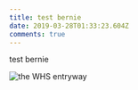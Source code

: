 ```yaml
---
title: test bernie
date: 2019-03-28T01:33:23.604Z
comments: true
---
```

test bernie

![the WHS entryway](/images/20181018-_mb60211.jpg)
